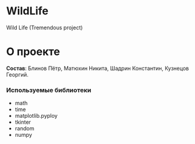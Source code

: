 # WildLife
Wild Life (Tremendous project)

# О проекте
**Состав**: Блинов Пётр, Матюхин Никита, Шадрин Константин, Кузнецов Георгий.

### Используемые библиотеки
- math
- time
- matplotlib.pyploy
- tkinter 
- random
- numpy
